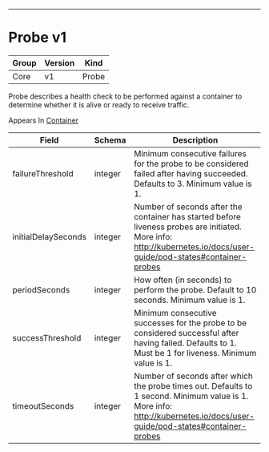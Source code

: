 

-----------
# Probe v1



Group        | Version     | Kind
------------ | ---------- | -----------
Core | v1 | Probe







Probe describes a health check to be performed against a container to determine whether it is alive or ready to receive traffic.

<aside class="notice">
Appears In <a href="#container-v1">Container</a> </aside>

Field        | Schema     | Description
------------ | ---------- | -----------
failureThreshold | integer | Minimum consecutive failures for the probe to be considered failed after having succeeded. Defaults to 3. Minimum value is 1.
initialDelaySeconds | integer | Number of seconds after the container has started before liveness probes are initiated. More info: http://kubernetes.io/docs/user-guide/pod-states#container-probes
periodSeconds | integer | How often (in seconds) to perform the probe. Default to 10 seconds. Minimum value is 1.
successThreshold | integer | Minimum consecutive successes for the probe to be considered successful after having failed. Defaults to 1. Must be 1 for liveness. Minimum value is 1.
timeoutSeconds | integer | Number of seconds after which the probe times out. Defaults to 1 second. Minimum value is 1. More info: http://kubernetes.io/docs/user-guide/pod-states#container-probes







